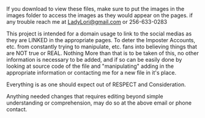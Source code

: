 If you download to view these files, make sure to put the images in the images folder to access the images as they would appear on the pages. if any trouble reach me at LadyLori@gmail.com or 256-633-0283

This project is intended for a domain usage to link to the social medias as they are LINKED in the appropriate pages. To deter the Imposter Accounts, etc. from constantly trying to manipulate, etc. fans into believing things that are NOT true or REAL. Nothing More than that is to be taken of this, no other information is necessary to be added, and if so can be easily done by looking at source code of the file and "manipulating" adding in the appropriate information or contacting me for a new file in it's place. 

Everything is as one should expect out of RESPECT and Consideration.

Anything needed changes that requires editing beyond simple understanding or comprehension, may do so at the above email or phone contact.
